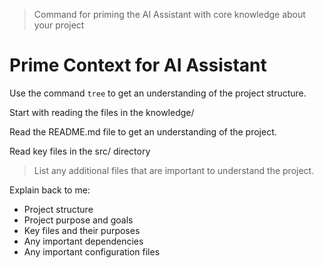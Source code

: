 > Command for priming the AI Assistant with core knowledge about your project

# Prime Context for AI Assistant

Use the command `tree` to get an understanding of the project structure.

Start with reading the files in the knowledge/

Read the README.md file to get an understanding of the project.

Read key files in the src/ directory

> List any additional files that are important to understand the project.

Explain back to me:
- Project structure
- Project purpose and goals
- Key files and their purposes
- Any important dependencies
- Any important configuration files
